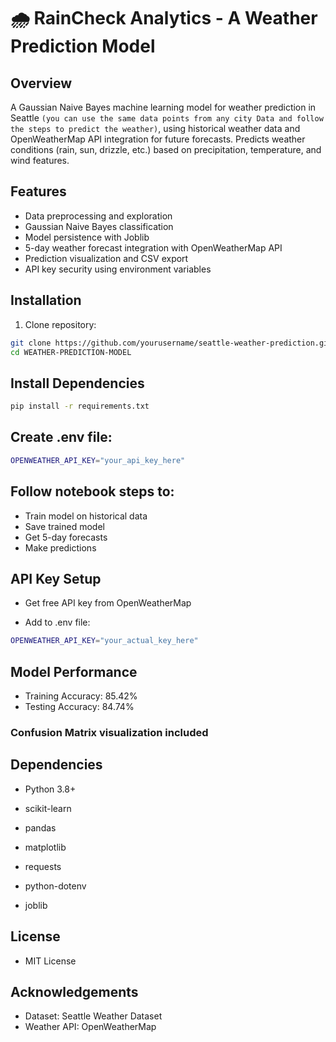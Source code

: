 # 🌧️ RainCheck Analytics - A Weather Prediction Model

## Overview
A Gaussian Naive Bayes machine learning model for weather prediction in Seattle ```(you can use the same data points from any city Data and follow the steps to predict the weather)```, using historical weather data and OpenWeatherMap API integration for future forecasts. Predicts weather conditions (rain, sun, drizzle, etc.) based on precipitation, temperature, and wind features.

## Features
- Data preprocessing and exploration
- Gaussian Naive Bayes classification
- Model persistence with Joblib
- 5-day weather forecast integration with OpenWeatherMap API
- Prediction visualization and CSV export
- API key security using environment variables

## Installation 
1. Clone repository:
```bash
git clone https://github.com/yourusername/seattle-weather-prediction.git
cd WEATHER-PREDICTION-MODEL

```
## Install Dependencies
```bash
pip install -r requirements.txt
```
## Create .env file:
```bash
OPENWEATHER_API_KEY="your_api_key_here"
```

## Follow notebook steps to:

- Train model on historical data
- Save trained model
- Get 5-day forecasts
- Make predictions

## API Key Setup
- Get free API key from OpenWeatherMap

- Add to .env file:
```bash
OPENWEATHER_API_KEY="your_actual_key_here"
```
## Model Performance
- Training Accuracy: 85.42%
- Testing Accuracy: 84.74%

### Confusion Matrix visualization included

## Dependencies
- Python 3.8+

- scikit-learn

- pandas

- matplotlib

- requests

- python-dotenv

- joblib

## License
- MIT License

## Acknowledgements
- Dataset: Seattle Weather Dataset
- Weather API: OpenWeatherMap

